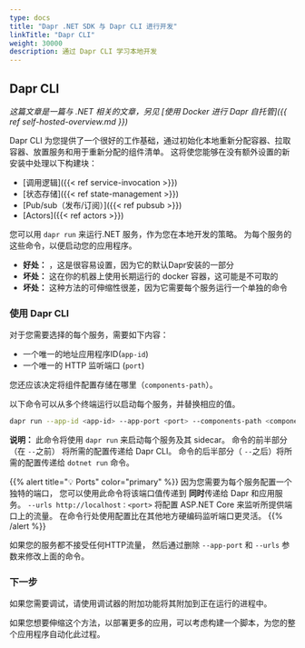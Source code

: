 ```yaml
---
type: docs
title: "Dapr .NET SDK 与 Dapr CLI 进行开发"
linkTitle: "Dapr CLI"
weight: 30000
description: 通过 Dapr CLI 学习本地开发
---
```


## Dapr CLI

*这篇文章是一篇与 .NET 相关的文章，另见 [使用 Docker 进行 Dapr 自托管]({{ ref self-hosted-overview.md }})*

Dapr CLI 为您提供了一个很好的工作基础，通过初始化本地重新分配容器、拉取容器、放置服务和用于重新分配的组件清单。 这将使您能够在没有额外设置的新安装中处理以下构建块：

- [调用逻辑]({{< ref service-invocation >}})
- [状态存储]({{< ref state-management >}})
- [Pub/sub（发布/订阅）]({{< ref pubsub >}})
- [Actors]({{< ref actors >}})

您可以用 `dapr run` 来运行.NET 服务，作为您在本地开发的策略。 为每个服务的这些命令，以便启动您的应用程序。

- **好处：** ，这是很容易设置，因为它的默认Dapr安装的一部分
- **坏处：** 这在你的机器上使用长期运行的 docker 容器，这可能是不可取的
- **坏处：** 这种方法的可伸缩性很差，因为它需要每个服务运行一个单独的命令

### 使用 Dapr CLI

对于您需要选择的每个服务，需要如下内容：

- 一个唯一的地址应用程序ID(`app-id`)
- 一个唯一的 HTTP 监听端口 (`port`)

您还应该决定将组件配置存储在哪里（`components-path`）。

以下命令可以从多个终端运行以启动每个服务，并替换相应的值。

```sh
dapr run --app-id <app-id> --app-port <port> --components-path <components-path> -- dotnet run -p <project> --urls http://localhost:<port>
```

**说明：** 此命令将使用 `dapr run` 来启动每个服务及其 sidecar。 命令的前半部分（在 `--`之前） 将所需的配置传递给 Dapr CLI。 命令的后半部分（ `--`之后）将所需的配置传递给 `dotnet run` 命令。

{{% alert title="💡 Ports" color="primary" %}}
因为您需要为每个服务配置一个独特的端口， 您可以使用此命令将该端口值传递到 **同时**传递给 Dapr 和应用服务。 `--urls http://localhost：<port>` 将配置 ASP.NET Core 来监听所提供端口上的流量。 在命令行处使用配置比在其他地方硬编码监听端口更灵活。
{{% /alert %}}

如果您的服务都不接受任何HTTP流量， 然后通过删除 `--app-port` 和 `--urls` 参数来修改上面的命令。

### 下一步

如果您需要调试，请使用调试器的附加功能将其附加到正在运行的进程中。

如果您想要伸缩这个方法，以部署更多的应用，可以考虑构建一个脚本，为您的整个应用程序自动化此过程。
